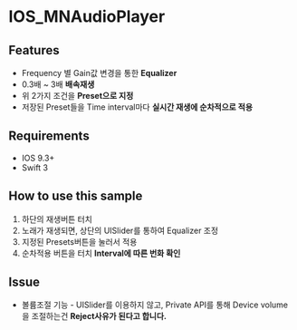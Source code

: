 # IOS_MNAudioPlayer

## Features
* Frequency 별 Gain값 변경을 통한 **Equalizer**
* 0.3배 ~ 3배 **배속재생**
* 위 2가지 조건을 **Preset으로 지정**
* 저장된 Preset들을 Time interval마다  **실시간 재생에 순차적으로 적용** 

## Requirements
* IOS 9.3+
* Swift 3

## How to use this sample
1. 하단의 재생버튼 터치
2. 노래가 재생되면, 상단의 UISlider를 통하여 Equalizer 조정
3. 지정된 Presets버튼을 눌러서 적용
4. 순차적용 버튼을 터치 **Interval에 따른 번화 확인**


## Issue
* 볼륨조절 기능 -  UISlider를 이용하지 않고, Private API를 통해 Device volume을 조절하는건 **Reject사유가 된다고 합니다.**
